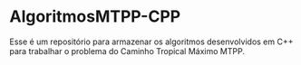 # AlgoritmosMTPP-CPP
 Esse é um repositório para armazenar os algoritmos desenvolvidos em C++ para trabalhar o problema do Caminho Tropical Máximo MTPP.
